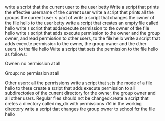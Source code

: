 write a script that the current user to the user betty
Write a script that prints the effective username of the current user
write a script thet prints all the groups the current user is part of
write a script that changes the owner of the file hello to the user betty
write a script that creates an empty file called hello
write a script that addsexecute permission to the owner of the file hello
write a script that adds execute permission to the owner and the group owner, and read permission to other users, to the file hello
write a script that adds execute permission to the owner, the group owner and the other users, to the file hello
Write a script that sets the permission to the file hello as follows:



Owner: no permission at all

Group: no permission at all

Other users: all the permissions 
write a script that sets the mode of a file hello to these
create a script that adds execute permission to all subdirectories of the current directory for the owner, the group owner and all other users. Regular files should not be changed
create a script that cretes a directory called my_dir with permissions 751 in the working directory
write a script that changes the group owner to school for the file hello
